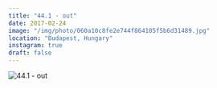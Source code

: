 ```yaml
---
title: "44.1 - out"
date: 2017-02-24
image: "/img/photo/060a10c8fe2e744f864105f5b6d31489.jpg"
location: "Budapest, Hungary"
instagram: true
draft: false
---
```


![44.1 - out](/img/photo/060a10c8fe2e744f864105f5b6d31489.jpg)
